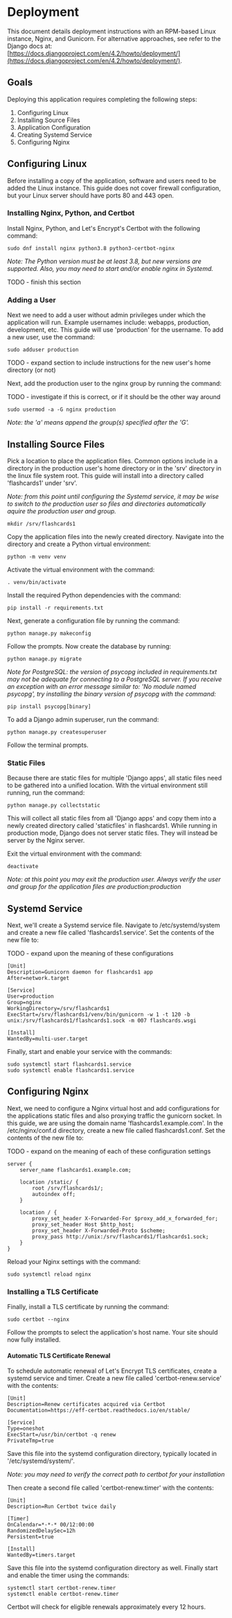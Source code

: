 # Deployment

This document details deployment instructions with an RPM-based Linux instance, Nginx, and Gunicorn. For alternative approaches, see refer to the Django docs at: [https://docs.djangoproject.com/en/4.2/howto/deployment/](https://docs.djangoproject.com/en/4.2/howto/deployment/).

## Goals

Deploying this application requires completing the following steps:

1. Configuring Linux
2. Installing Source Files
3. Application Configuration
5. Creating Systemd Service
4. Configuring Nginx

## Configuring Linux

Before installing a copy of the application, software and users need to be added the Linux instance. This guide does not cover firewall configuration, but your Linux server should have ports 80 and 443 open.

### Installing Nginx, Python, and Certbot

Install Nginx, Python, and Let's Encrypt's Certbot with the following command:

```
sudo dnf install nginx python3.8 python3-certbot-nginx
```

*Note: The Python version must be at least 3.8, but new versions are supported. Also, you may need to start and/or enable nginx in Systemd.*

TODO - finish this section

### Adding a User

Next we need to add a user without admin privileges under which the application will run. Example usernames include: webapps, production, development, etc. This guide will use 'production' for the username. To add a new user, use the command:

```
sudo adduser production
```

TODO - expand section to include instructions for the new user's home directory (or not)

Next, add the production user to the nginx group by running the command:

TODO - investigate if this is correct, or if it should be the other way around

```
sudo usermod -a -G nginx production
```

*Note: the 'a' means append the group(s) specified after the 'G'.*

## Installing Source Files

Pick a location to place the application files. Common options include in a directory in the production user's home directory or in the 'srv' directory in the linux file system root. This guide will install into a directory called 'flashcards1' under 'srv'.

*Note: from this point until configuring the Systemd service, it may be wise to switch to the production user so files and directories automatically aquire the production user and group.*

```
mkdir /srv/flashcards1
```

Copy the application files into the newly created directory. Navigate into the directory and create a Python virtual environment:

```
python -m venv venv
```

Activate the virtual environment with the command:

```
. venv/bin/activate
```

Install the required Python dependencies with the command:

```
pip install -r requirements.txt
```

Next, generate a configuration file by running the command:

```
python manage.py makeconfig
```

Follow the prompts. Now create the database by running:

```
python manage.py migrate
```

*Note for PostgreSQL: the version of psycopg included in requirements.txt may not be adequate for connecting to a PostgreSQL server. If you receive an exception with an error message similar to: 'No module named psycopg', try installing the binary version of psycopg with the command:*

```
pip install psycopg[binary]
```

To add a Django admin superuser, run the command:

```
python manage.py createsuperuser
```

Follow the terminal prompts.

### Static Files

Because there are static files for multiple 'Django apps', all static files need to be gathered into a unified location. With the virtual environment still running, run the command:

```
python manage.py collectstatic
```

This will collect all static files from all 'Django apps' and copy them into a newly created directory called 'staticfiles' in flashcards1. While running in production mode, Django does not server static files. They will instead be server by the Nginx server.

Exit the virtual environment with the command:

```
deactivate
```

*Note: at this point you may exit the production user. Always verify the user and group for the application files are production:production*

## Systemd Service

Next, we'll create a Systemd service file. Navigate to /etc/systemd/system and create a new file called 'flashcards1.service'. Set the contents of the new file to:

TODO - expand upon the meaning of these configurations

```
[Unit]
Description=Gunicorn daemon for flashcards1 app
After=network.target

[Service]
User=production
Group=nginx
WorkingDirectory=/srv/flashcards1
ExecStart=/srv/flashcards1/venv/bin/gunicorn -w 1 -t 120 -b unix:/srv/flashcards1/flashcards1.sock -m 007 flashcards.wsgi

[Install]
WantedBy=multi-user.target
```

Finally, start and enable your service with the commands:

```
sudo systemctl start flashcards1.service
sudo systemctl enable flashcards1.service
```

## Configuring Nginx

Next, we need to configure a Nginx virtual host and add configurations for the applications static files and also proxying traffic the gunicorn socket. In this guide, we are using the domain name 'flashcards1.example.com'. In the /etc/nginx/conf.d directory, create a new file called flashcards1.conf. Set the contents of the new file to:

TODO - expand on the meaning of each of these configuration settings

```
server {
    server_name flashcards1.example.com;

    location /static/ {
        root /srv/flashcards1/;
        autoindex off;
    }

    location / {
        proxy_set_header X-Forwarded-For $proxy_add_x_forwarded_for;
        proxy_set_header Host $http_host;
        proxy_set_header X-Forwarded-Proto $scheme;
        proxy_pass http://unix:/srv/flashcards1/flashcards1.sock;
    }
}
```

Reload your Nginx settings with the command:

```
sudo systemctl reload nginx
```

### Installing a TLS Certificate

Finally, install a TLS certificate by running the command:

```
sudo certbot --nginx
```

Follow the prompts to select the application's host name. Your site should now fully installed.

#### Automatic TLS Certificate Renewal

To schedule automatic renewal of Let's Encrypt TLS certificates, create a systemd service and timer. Create a new file called 'certbot-renew.service' with the contents:

```
[Unit]
Description=Renew certificates acquired via Certbot
Documentation=https://eff-certbot.readthedocs.io/en/stable/

[Service]
Type=oneshot
ExecStart=/usr/bin/certbot -q renew
PrivateTmp=true
```

Save this file into the systemd configuration directory, typically located in '/etc/systemd/system/'.

*Note: you may need to verify the correct path to certbot for your installation*

Then create a second file called 'certbot-renew.timer' with the contents:

```
[Unit]
Description=Run Certbot twice daily

[Timer]
OnCalendar=*-*-* 00/12:00:00
RandomizedDelaySec=12h
Persistent=true

[Install]
WantedBy=timers.target
```

Save this file into the systemd configuration directory as well. Finally start and enable the timer using the commands:

```
systemctl start certbot-renew.timer
systemctl enable certbot-renew.timer
```

Certbot will check for eligible renewals approximately every 12 hours.

